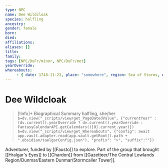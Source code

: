 ```yaml
---
type: NPC
name: Dee Wildcloak
species: halfling
ancestry: 
gender: female
born: 
died: 
affiliations: 
aliases: []
title:
family:
tags: [NPC/DuFr/minor, NPC/DuFr/met]
yearOverride: 
whereabouts:
     - { date: 1748-11-23, place: "somewhere", region: Sea of Storms, excursion: true }
---
```

# Dee Wildcloak
>[!info]+ Biographical Summary
>halfling, she/her
>`$=dv.view("_scripts/view/get_PageDatedValue", {"currentYear" : (dv.current().yearOverride ? dv.current().yearOverride : FantasyCalendarAPI.getCalendars()[0].current.year)})`
>`$=dv.view("_scripts/view/get_Whereabouts", {"config": await app.vault.adapter.read(app.vault.getRoot().path + ".obsidian/taelgarConfig.json"), "prefix": ">", "suffix":""})`

Adventurer, funded by [[Fausto]] to explore. Part of the group that brought [[Hralgar's Eyes]] to [[Chardon]] from [[Gazetteer/The Central Lowlands Region/Dunmar/Eastern Dunmar/Stormcaller Tower]]. 
